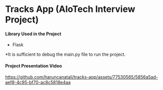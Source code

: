 
# Tracks App (AloTech Interview Project)

#### Library Used in the Project
- Flask


*It is sufficient to debug the main.py file to run the project.

#### Project Presentation Video

https://github.com/haruncanatali/tracks-app/assets/77530565/5856a5ad-aef8-4c95-bf70-ac8c5818e4aa


